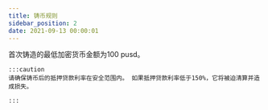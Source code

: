 ```yaml
---
title: 铸币规则
sidebar_position: 2
date: 2021-09-13 00:00:01
---
```


首次铸造的最低加密货币金额为100 pusd。

````mdx-code-block
:::caution
请确保铸币后的抵押贷款利率在安全范围内。 如果抵押贷款利率低于150%，它将被迫清算并造成损失。

:::
````